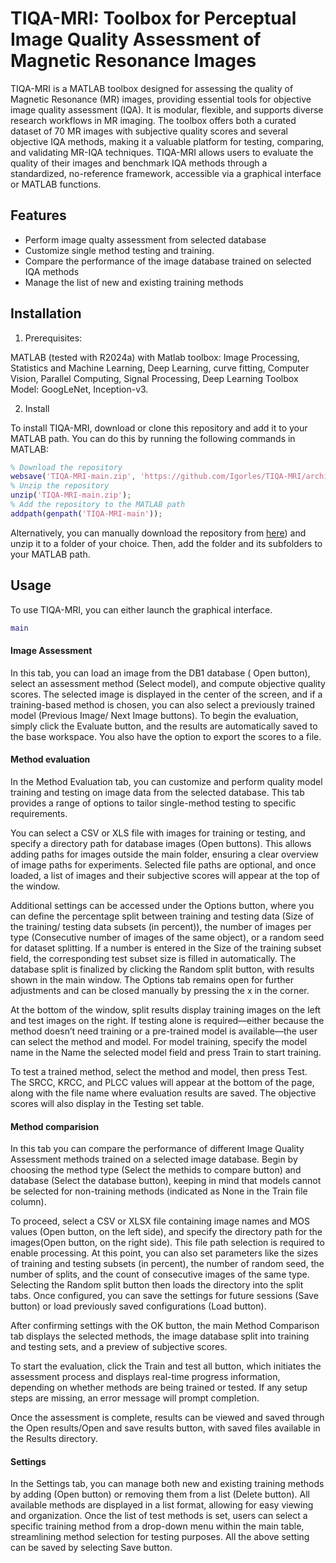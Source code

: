# TIQA-MRI: Toolbox for Perceptual Image Quality Assessment of Magnetic Resonance Images

TIQA-MRI is a MATLAB toolbox designed for assessing the quality of Magnetic Resonance (MR) images, providing essential tools for objective image quality assessment (IQA). It is modular, flexible, and supports diverse research workflows in MR imaging. The toolbox offers both a curated dataset of 70 MR images with subjective quality scores and several objective IQA methods, making it a valuable platform for testing, comparing, and validating MR-IQA techniques. TIQA-MRI allows users to evaluate the quality of their images and benchmark IQA methods through a standardized, no-reference framework, accessible via a graphical interface or MATLAB functions.

## Features

- Perform image qualty assessment from selected database
- Customize single method testing and training.
- Compare the performance of the image database trained on selected IQA methods
- Manage the list of new and existing training methods

## Installation
1. Prerequisites:

MATLAB (tested with R2024a) with Matlab toolbox: Image Processing, Statistics and Machine Learning, Deep Learning, curve fitting, Computer Vision, Parallel Computing, Signal Processing, Deep Learning Toolbox Model: GoogLeNet, Inception-v3.

2. Install

To install TIQA-MRI, download or clone this repository and add it to your MATLAB path. You can do this by running the following commands in MATLAB:

```matlab
% Download the repository
websave('TIQA-MRI-main.zip', 'https://github.com/Igorles/TIQA-MRI/archive/refs/heads/main.zip');
% Unzip the repository
unzip('TIQA-MRI-main.zip');
% Add the repository to the MATLAB path
addpath(genpath('TIQA-MRI-main'));
```

Alternatively, you can manually download the repository from [here](https://github.com/Igorles/TIQA-MRI/archive/refs/heads/main.zip)) and unzip it to a folder of your choice. Then, add the folder and its subfolders to your MATLAB path.

## Usage

To use TIQA-MRI, you can either launch the graphical interface.

```matlab
main
```

#### Image Assessment
In this tab, you can load an image from the DB1 database ( Open button), select an assessment method (Select model), and compute objective quality scores. The selected image is displayed in the center of the screen, and if a training-based method is chosen, you can also select a previously trained model (Previous Image/ Next Image buttons). To begin the evaluation, simply click the Evaluate button, and the results are automatically saved to the base workspace. You also have the option to export the scores to a file.

#### Method evaluation
In the Method Evaluation tab, you can customize and perform quality model training and testing on image data from the selected database. This tab provides a range of options to tailor single-method testing to specific requirements.

You can select a CSV or XLS file with images for training or testing, and specify a directory path for database images (Open buttons). This allows adding paths for images outside the main folder, ensuring a clear overview of image paths for experiments. Selected file paths are optional, and once loaded, a list of images and their subjective scores will appear at the top of the window.

Additional settings can be accessed under the Options button, where you can define the percentage split between training and testing data (Size of the training/ testing data subsets (in percent)), the number of images per type (Consecutive number of images of the same object), or a random seed for dataset splitting. If a number is entered in the Size of the training subset field, the corresponding test subset size is filled in automatically. The database split is finalized by clicking the Random split button, with results shown in the main window. The Options tab remains open for further adjustments and can be closed manually by pressing the x in the corner.

At the bottom of the window, split results display training images on the left and test images on the right. If testing alone is required—either because the method doesn’t need training or a pre-trained model is available—the user can select the method and model. For model training, specify the model name in the Name the selected model field and press Train to start training.

To test a trained method, select the method and model, then press Test. The SRCC, KRCC, and PLCC values will appear at the bottom of the page, along with the file name where evaluation results are saved. The objective scores will also display in the Testing set table.

#### Method comparision
In this tab you can compare the performance of different Image Quality Assessment methods trained on a selected image database. Begin by choosing the method type (Select the methids to compare button) and database (Select the database button), keeping in mind that models cannot be selected for non-training methods (indicated as None in the Train file column).

To proceed, select a CSV or XLSX file containing image names and MOS values (Open button, on the left side), and specify the directory path for the images(Open button, on the right side). This file path selection is required to enable processing. At this point, you can also set parameters like the sizes of training and testing subsets (in percent), the number of random seed, the number of splits, and the count of consecutive images of the same type. Selecting the Random split button then loads the directory into the split tabs. Once configured, you can save the settings for future sessions (Save button) or load previously saved configurations (Load button).

After confirming settings with the OK button, the main Method Comparison tab displays the selected methods, the image database split into training and testing sets, and a preview of subjective scores.

To start the evaluation, click the Train and test all button, which initiates the assessment process and displays real-time progress information, depending on whether methods are being trained or tested. If any setup steps are missing, an error message will prompt completion.

Once the assessment is complete, results can be viewed and saved through the Open results/Open and save results button, with saved files available in the Results directory.

#### Settings

In the Settings tab, you can manage both new and existing training methods by adding (Open button) or removing them from a list (Delete button). All available methods are displayed in a list format, allowing for easy viewing and organization. Once the list of test methods is set, users can select a specific training method from a drop-down menu within the main table, streamlining method selection for testing purposes. All the above setting can be saved by selecting Save button.

